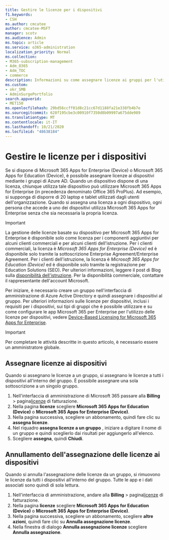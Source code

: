 ```yaml
---
title: Gestire le licenze per i dispositivi
f1.keywords:
- CSH
ms.author: cmcatee
author: cmcatee-MSFT
manager: scotv
ms.audience: Admin
ms.topic: article
ms.service: o365-administration
localization_priority: Normal
ms.collection:
- M365-subscription-management
- Adm_O365
- Adm_TOC
- commerce
description: Informazioni su come assegnare licenze ai gruppi per l'utilizzo con i dispositivi.
ms.custom:
- okr_SMB
- AdminSurgePortfolio
search.appverid:
- MET150
ms.openlocfilehash: 29bd56ccff01d8c21cc67d1188fa21e338fb4b7e
ms.sourcegitcommit: 628f195cbe3c00910f7350d8b09997a675dde989
ms.translationtype: MT
ms.contentlocale: it-IT
ms.lasthandoff: 10/21/2020
ms.locfileid: "48638184"
---
```

# <a name="manage-licenses-for-devices"></a>Gestire le licenze per i dispositivi

Se si dispone di Microsoft 365 Apps for Enterprise (Device) o Microsoft 365 Apps for Education (Device), è possibile assegnare licenze ai dispositivi mediante i gruppi di Azure AD. Quando un dispositivo dispone di una licenza, chiunque utilizza tale dispositivo può utilizzare Microsoft 365 Apps for Enterprise (in precedenza denominato Office 365 ProPlus). Ad esempio, si supponga di disporre di 20 laptop e tablet utilizzati dagli utenti dell'organizzazione. Quando si assegna una licenza a ogni dispositivo, ogni persona che accede a uno dei dispositivi utilizza Microsoft 365 Apps for Enterprise senza che sia necessaria la propria licenza.

> [!IMPORTANT]
> La gestione delle licenze basate su dispositivo per Microsoft 365 Apps for Enterprise è disponibile solo come licenza per i componenti aggiuntivi per alcuni clienti commerciali e per alcuni clienti dell'istruzione. Per i clienti commerciali, la licenza è *Microsoft 365 Apps for Enterprise (Device)* ed è disponibile solo tramite la sottoscrizione Enterprise Agreement/Enterprise Agreement. Per i clienti dell'istruzione, la licenza è *Microsoft 365 Apps for Education (Device)* ed è disponibile solo tramite la registrazione per Education Solutions (SEO). Per ulteriori informazioni, leggere il post di Blog sulla [disponibilità dell'istruzione](https://educationblog.microsoft.com/2019/08/attention-it-administrators-announcing-device-based-subscription-for-education/). Per la disponibilità commerciale, contattare il rappresentante dell'account Microsoft.

Per iniziare, è necessario creare un gruppo nell'interfaccia di amministrazione di Azure Active Directory e quindi assegnare i dispositivi al gruppo. Per ulteriori informazioni sulle licenze per dispositivi, inclusi i requisiti per i dispositivi, sui tipi di gruppi che è possibile utilizzare e su come configurare le app Microsoft 365 per Enterprise per l'utilizzo delle licenze per dispositivi, vedere [Device-Based Licensing for Microsoft 365 Apps for Enterprise](https://go.microsoft.com/fwlink/p/?linkid=2094216).

> [!IMPORTANT]
> Per completare le attività descritte in questo articolo, è necessario essere un amministratore globale.

## <a name="assign-licenses-to-devices"></a>Assegnare licenze ai dispositivi

Quando si assegnano le licenze a un gruppo, si assegnano le licenze a tutti i dispositivi all'interno del gruppo. È possibile assegnare una sola sottoscrizione a un singolo gruppo.

1. Nell'interfaccia di amministrazione di Microsoft 365 passare alla **Billing**  >  pagina<a href="https://go.microsoft.com/fwlink/p/?linkid=842264" target="_blank">licenze</a> di fatturazione.
2. Nella pagina **licenze** scegliere **Microsoft 365 Apps for Education (Device)** o **Microsoft 365 Apps for Enterprise (Device)**.
3. Nella pagina successiva, scegliere un abbonamento, quindi fare clic su **assegna licenze**.
4. Nel riquadro **assegna licenze a un gruppo** , iniziare a digitare il nome di un gruppo e quindi sceglierlo dai risultati per aggiungerlo all'elenco.
5. Scegliere **assegna**, quindi **Chiudi**.

## <a name="unassign-licenses-from-devices"></a>Annullamento dell'assegnazione delle licenze ai dispositivi

Quando si annulla l'assegnazione delle licenze da un gruppo, si rimuovono le licenze da tutti i dispositivi all'interno del gruppo. Tutte le app e i dati associati sono quindi di sola lettura.

1. Nell'interfaccia di amministrazione, andare alla **Billing**  >  pagina<a href="https://go.microsoft.com/fwlink/p/?linkid=842264" target="_blank">licenze</a> di fatturazione.
2. Nella pagina **licenze** scegliere **Microsoft 365 Apps for Education (Device)** o **Microsoft 365 Apps for Enterprise (Device)**.
3. Nella pagina successiva, scegliere un abbonamento, scegliere **altre azioni**, quindi fare clic su **Annulla assegnazione licenze**.
4. Nella finestra di dialogo **Annulla assegnazione licenze** scegliere **Annulla assegnazione**.